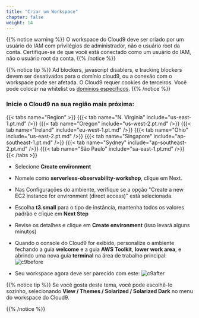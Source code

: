 ```yaml
---
title: "Criar um Workspace"
chapter: false
weight: 14
---
```


{{% notice warning %}}
O workspace do Cloud9 deve ser criado por um usuário do IAM com privilégios de administrador,
não o usuário root da conta. Certifique-se de que você está conectado como um usuário do IAM, não o usuário root da conta.
{{% /notice %}}

{{% notice tip %}}
Ad blockers, javascript disablers, e tracking blockers devem ser desativados para
o domínio cloud9, ou a conexão com o workspace pode ser afetada.
O Cloud9 requer cookies de terceiros. Você pode colocar na whitelist os [domínios específicos]( https://docs.aws.amazon.com/cloud9/latest/user-guide/troubleshooting.html#troubleshooting-env-loading).
{{% /notice %}}

### Inicie o Cloud9 na sua região mais próxima:
{{< tabs name="Region" >}}
{{{< tab name="N. Virginia" include="us-east-1.pt.md" />}}
{{{< tab name="Oregon" include="us-west-2.pt.md" />}}
{{{< tab name="Ireland" include="eu-west-1.pt.md" />}}
{{{< tab name="Ohio" include="us-east-2.pt.md" />}}
{{{< tab name="Singapore" include="ap-southeast-1.pt.md" />}}
{{{< tab name="Sydney" include="ap-southeast-2.pt.md" />}}
{{{< tab name="São Paulo" include="sa-east-1.pt.md" />}}
{{< /tabs >}}

- Selecione **Create environment**
- Nomeie como  **serverless-observability-workshop**, clique em Next.
- Nas Configurações do ambiente, verifique se a opção "Create a new EC2 instance for environment (direct access)" está selecionada.
- Escolha **t3.small** para o tipo de instância, mantenha todos os valores padrão e clique em **Next Step**
- Revise os detalhes e clique em **Create environment** (isso levará alguns minutos)

- Quando o console do Cloud9 for exibido, personalize o ambiente fechando a guia **welcome** e a guia **AWS Toolkit**, **lower work area**, e abrindo uma nova guia **terminal** na área de trabalho principal:
![c9before](/images/c9before.png)

- Seu workspace agora deve ser parecido com este:
![c9after](/images/c9after.png)


{{% notice tip %}}
Se você gosta deste tema, você pode escolhê-lo sozinho, selecionando **View / Themes / Solarized / Solarized Dark**
no menu do workspace do Cloud9.

{{% /notice %}}

